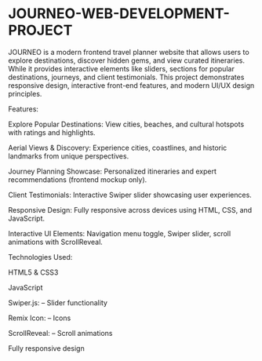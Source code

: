 # JOURNEO-WEB-DEVELOPMENT-PROJECT

JOURNEO is a modern frontend travel planner website that allows users to explore destinations, discover hidden gems, and view curated itineraries. While it provides interactive elements like sliders, sections for popular destinations, journeys, and client testimonials.
This project demonstrates responsive design, interactive front-end features, and modern UI/UX design principles.

Features:

Explore Popular Destinations: View cities, beaches, and cultural hotspots with ratings and highlights.

Aerial Views & Discovery: Experience cities, coastlines, and historic landmarks from unique perspectives.

Journey Planning Showcase: Personalized itineraries and expert recommendations (frontend mockup only).

Client Testimonials: Interactive Swiper slider showcasing user experiences.

Responsive Design: Fully responsive across devices using HTML, CSS, and JavaScript.

Interactive UI Elements: Navigation menu toggle, Swiper slider, scroll animations with ScrollReveal.


Technologies Used:

HTML5 & CSS3

JavaScript 

Swiper.js:
 – Slider functionality
 
Remix Icon:
 – Icons
 
ScrollReveal:
 – Scroll animations
 
Fully responsive design
